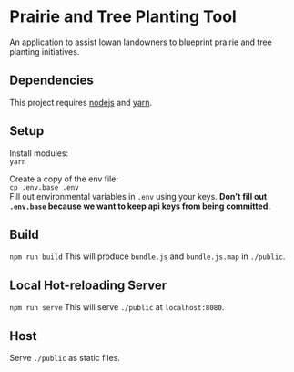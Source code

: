 # Prairie and Tree Planting Tool

An application to assist Iowan landowners to blueprint prairie and tree planting initiatives.

## Dependencies

This project requires [nodejs](https://nodejs.org/en/) and [yarn](https://yarnpkg.com/en/). 

## Setup

Install modules:    
`yarn`

Create a copy of the env file:    
`cp .env.base .env`    
Fill out environmental variables in `.env` using your keys. **Don't fill out `.env.base` because we want to keep api keys from being committed.**

## Build
`npm run build`
This will produce `bundle.js` and `bundle.js.map` in `./public`.

## Local Hot-reloading Server
`npm run serve`
This will serve `./public` at `localhost:8080`.

## Host
Serve `./public` as static files.